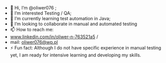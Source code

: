 - 👋 Hi, I’m @oliwer076 ;
- 👀 I’m interested Testing / QA;
- 🌱 I’m currently learning test automation in Java;
- 💞️ I’m looking to collaborate in manual and automated testing
- 📫 How to reach me:
- www.linkedin.com/in/oliwer-n-763521a5 /
- mail:  oliwer076@wp.pl
- ⚡ Fun fact: Although I do not have specific experience in manual testing yet, I am ready for intensive learning and developing my skills.

<!---
oliwer076/oliwer076 is a ✨ special ✨ repository because its `README.md` (this file) appears on your GitHub profile.
You can click the Preview link to take a look at your changes.
--->
